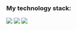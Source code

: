 ### My technology stack:

<img src="https://img.shields.io/badge/HTML-fdf4e3?style=for-the-badge&logo=HTML5&logoColor=#A52A2A"> <img src="https://img.shields.io/badge/CSS-1E90FF?style=for-the-badge&logo=CSS3&logoColor=FFFFE0"> <img src="https://img.shields.io/badge/Figma-8c3ead?style=for-the-badge&logo=Figma&logoColor=SpringGreen">

